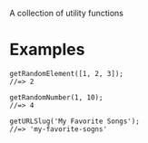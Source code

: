 A collection of utility functions

# Examples

```
getRandomElement([1, 2, 3]);
//=> 2
```

```
getRandomNumber(1, 10);
//=> 4
```

```
getURLSlug('My Favorite Songs');
//=> 'my-favorite-sogns'
```

